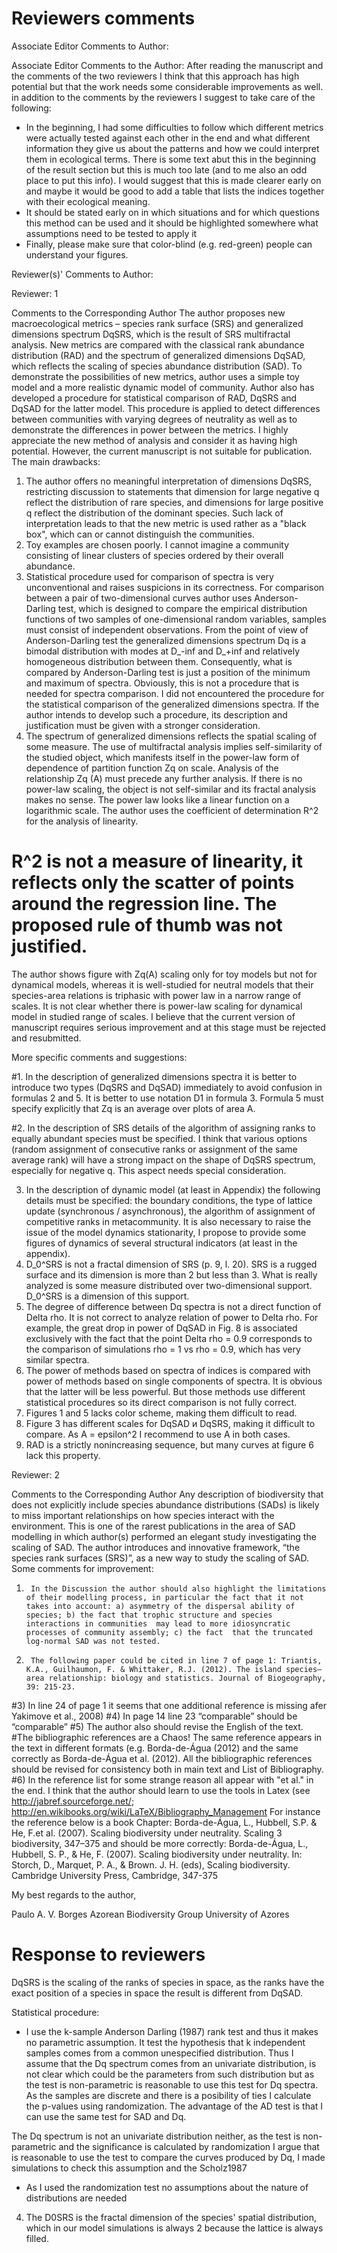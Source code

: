 
# Reviewers comments

Associate Editor Comments to Author:

Associate Editor
Comments to the Author:
After reading the manuscript and the comments of the two reviewers I think that this approach has high potential but that the work needs some considerable improvements as well. in addition to the comments by the reviewers I suggest to take care of the following:
- In the beginning, I had some difficulties to follow which different metrics were actually tested against each other in the end and what different information they give us about the patterns and how we could interpret them in ecological terms. There is some text abut this in the beginning of the result section but this is much too late (and to me also an odd place to put this info). I would suggest that this is made clearer early on and maybe it would be good to add a table that lists the indices together with their ecological meaning.
- It should be stated early on in which situations and for which questions this method can be used and it should be highlighted somewhere what assumptions need to be tested to apply it
- Finally, please make sure that color-blind (e.g. red-green) people can understand your figures.


Reviewer(s)' Comments to Author:

Reviewer: 1

Comments to the Corresponding Author
The author proposes new macroecological metrics – species rank surface (SRS) and generalized dimensions spectrum DqSRS, which is the result of SRS multifractal analysis. New metrics are compared with the classical rank abundance distribution (RAD) and the spectrum of generalized dimensions DqSAD, which reflects the scaling of species abundance distribution (SAD). To demonstrate the possibilities of new metrics, author uses a simple toy model and a more realistic dynamic model of community. Author also has developed a procedure for statistical comparison of RAD, DqSRS and DqSAD for the latter model. This procedure is applied to detect differences between communities with varying degrees of neutrality as well as to demonstrate the differences in power between the metrics.
I highly appreciate the new method of analysis and consider it as having high potential. However, the current manuscript is not suitable for publication. The main drawbacks:
1. The author offers no meaningful interpretation of dimensions DqSRS, restricting discussion to statements that dimension for large negative q reflect the distribution of rare species, and dimensions for large positive q reflect the distribution of the dominant species. Such lack of interpretation leads to that the new metric is used rather as a "black box", which can or cannot distinguish the communities.
2. Toy examples are chosen poorly. I cannot imagine a community consisting of linear clusters of species ordered by their overall abundance.
3. Statistical procedure used for comparison of spectra is very unconventional and raises suspicions in its correctness. For comparison between a pair of two-dimensional curves author uses Anderson-Darling test, which is designed to compare the empirical distribution functions of two samples of one-dimensional random variables, samples must consist of independent observations. From the point of view of Anderson-Darling test the generalized dimensions spectrum Dq is a bimodal distribution with modes at D_-inf and D_+inf and relatively homogeneous distribution between them. Consequently, what is compared by Anderson-Darling test is just a position of the minimum and maximum of spectra. Obviously, this is not a procedure that is needed for spectra comparison. I did not encountered the procedure for the statistical comparison of the generalized dimensions spectra. If the author intends to develop such a procedure, its description and justification must be given with a stronger consideration.
4. The spectrum of generalized dimensions reflects the spatial scaling of some measure. The use of multifractal analysis implies self-similarity of the studied object, which manifests itself in the power-law form of dependence of partition function Zq on scale. Analysis of the relationship Zq (A) must precede any further analysis. If there is no power-law scaling, the object is not self-similar and its fractal analysis makes no sense. The power law looks like a linear function on a logarithmic scale. The author uses the coefficient of determination R^2 for the analysis of linearity. 
# R^2 is not a measure of linearity, it reflects only the scatter of points around the regression line. The proposed rule of thumb was not justified. 
The author shows figure with Zq(A) scaling only for toy models but not for dynamical models, whereas it is well-studied for neutral models that their species-area relations is triphasic with power law in a narrow range of scales. It is not clear whether there is power-law scaling for dynamical model in studied range of scales.
I believe that the current version of manuscript requires serious improvement and at this stage must be rejected and resubmitted.

More specific comments and suggestions:

#1. In the description of generalized dimensions spectra it is better to introduce two types (DqSRS and DqSAD) immediately to avoid confusion in formulas 2 and 5. It is better to use notation D1 in formula 3. Formula 5 must specify explicitly that Zq is an average over plots of area A.

#2. In the description of SRS details of the algorithm of assigning ranks to equally abundant species must be specified. I think that various options (random assignment of consecutive ranks or assignment of the same  average rank) will have a strong impact on the shape of DqSRS spectrum, especially for negative q. This aspect needs special consideration.

3. In the description of dynamic model (at least in Appendix) the following details must be specified: the boundary conditions, the type of lattice update (synchronous / asynchronous), the algorithm of assignment of competitive ranks in metacommunity. It is also necessary to raise the issue of the model dynamics stationarity, I propose to provide some figures of dynamics of several structural indicators (at least in the appendix).
4. D_0^SRS is not a fractal dimension of SRS (p. 9, l. 20). SRS is a rugged surface and its dimension is more than 2 but less than 3. What is really analyzed is some measure distributed over two-dimensional support. D_0^SRS is a dimension of this support.
5. The degree of difference between Dq spectra is not a direct function of Delta rho. It is not correct to analyze relation of power to Delta rho. For example, the great drop in power of DqSAD in Fig. 8 is associated exclusively with the fact that the point Delta rho = 0.9 corresponds to the comparison of simulations rho = 1 vs rho = 0.9, which has very similar spectra.
6. The power of methods based on spectra of indices is compared with power of methods based on single components of spectra. It is obvious that the latter will be less powerful. But those methods use different statistical procedures so its direct comparison is not fully correct.
7. Figures 1 and 5 lacks color scheme, making them difficult to read.
8. Figure 3 has different scales for DqSAD и DqSRS, making it difficult to compare. As A = epsilon^2 I recommend to use A in both cases.
9. RAD is a strictly nonincreasing sequence, but many curves at figure 6 lack this property.

Reviewer: 2

Comments to the Corresponding Author
Any description of biodiversity that does not explicitly include species abundance distributions (SADs) is  likely to miss important relationships on how species interact with the environment. This is one of the rarest publications in the area of SAD modelling in which author(s) performed an elegant study investigating the scaling of SAD.
The author introduces and innovative framework,  “the species rank surfaces (SRS)”, as a new way to study the scaling of SAD.
Some comments for improvement:
1)      In the Discussion the author should also highlight the limitations of their modelling process, in particular the fact that it not takes into account: a) asymmetry of the dispersal ability of species; b) the fact that trophic structure and species interactions in communities  may lead to more idiosyncratic processes of community assembly; c) the fact  that the truncated log-normal SAD was not tested.
2)      The following paper could be cited in line 7 of page 1: Triantis, K.A., Guilhaumon, F. & Whittaker, R.J. (2012). The island species–area relationship: biology and statistics. Journal of Biogeography, 39: 215-23.
#3)      In line 24 of page 1 it seems that one additional reference is missing afer Yakimove et al., 2008)
#4)      In page 14 line 23 “comparable” should be “comparable”
#5)      The author also should revise the English of the text.
#The bibliographic references are a Chaos! The same reference appears in the text in different formats (e.g. Borda-de-Água (2012) and the same correctly as Borda-de-Água et al. (2012). All the bibliographic references should be revised for consistency both in main text and List of Bibliography.
#6)      In the reference list for some strange reason all appear with "et al." in the end. I think that the author should learn to use the tools in Latex (see http://jabref.sourceforge.net/; http://en.wikibooks.org/wiki/LaTeX/Bibliography_Management
For instance the reference below is a book Chapter:
Borda-de-Água, L., Hubbell, S.P. & He, F.et al. (2007). Scaling biodiversity under neutrality. Scaling 3 biodiversity, 347–375
and should be more correctly:
Borda-de-Água, L., Hubbell, S. P., & He, F. (2007). Scaling biodiversity under neutrality. In: Storch, D., Marquet, P. A., & Brown. J. H. (eds), Scaling biodiversity. Cambridge University Press, Cambridge, 347-375



 My best regards to the author,

Paulo A. V. Borges
Azorean Biodiversity Group
University of Azores

# Response to reviewers

DqSRS is the scaling of the ranks of species in space, as the ranks have the exact position of a species in space the result is different from DqSAD.  

Statistical procedure:


- I use the k-sample Anderson Darling (1987) rank test and thus it makes no parametric assumption. It test the hypothesis that k independent samples comes from a common unespecified distribution. Thus I assume that the Dq spectrum comes from an univariate distribution, is not clear which could be the parameters from such distribution but as the test is non-parametric is reasonable to use this test for Dq spectra. As the samples are discrete and there is a posibility of ties I calculate the p-values using randomization. The advantage of the AD test is that I can use the same test for SAD and Dq.



The Dq spectrum is not an univariate distribution neither, as the test is non-parametric and the significance is calculated by randomization I argue that is reasonable to use the test to compare the curves produced by Dq, I made simulations to check this assumption and the Scholz1987
- As I used the randomization test no assumptions about the nature of distributions are needed


 
 4. The D0SRS is the fractal dimension of the species' spatial distribution, which in our model simulations is always 2 because the lattice is always filled.  